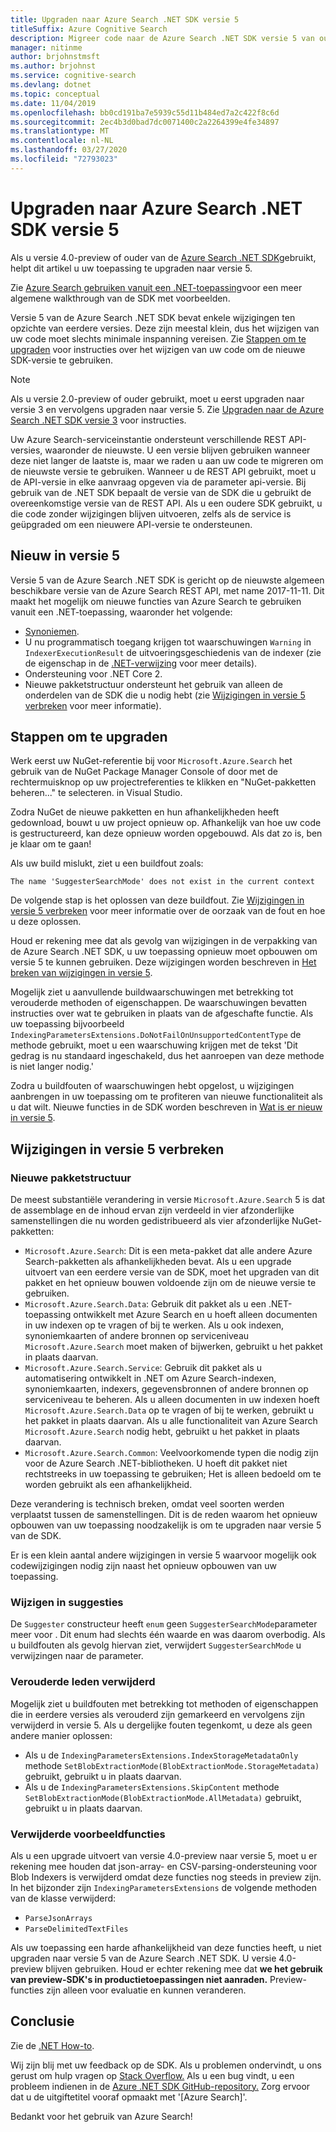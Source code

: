```yaml
---
title: Upgraden naar Azure Search .NET SDK versie 5
titleSuffix: Azure Cognitive Search
description: Migreer code naar de Azure Search .NET SDK versie 5 van oudere versies. Meer informatie over wat nieuw is en welke codewijzigingen vereist zijn.
manager: nitinme
author: brjohnstmsft
ms.author: brjohnst
ms.service: cognitive-search
ms.devlang: dotnet
ms.topic: conceptual
ms.date: 11/04/2019
ms.openlocfilehash: bb0cd191ba7e5939c55d11b484ed7a2c422f8c6d
ms.sourcegitcommit: 2ec4b3d0bad7dc0071400c2a2264399e4fe34897
ms.translationtype: MT
ms.contentlocale: nl-NL
ms.lasthandoff: 03/27/2020
ms.locfileid: "72793023"
---
```

# <a name="upgrade-to-azure-search-net-sdk-version-5"></a>Upgraden naar Azure Search .NET SDK versie 5

Als u versie 4.0-preview of ouder van de [Azure Search .NET SDK](https://aka.ms/search-sdk)gebruikt, helpt dit artikel u uw toepassing te upgraden naar versie 5.

Zie [Azure Search gebruiken vanuit een .NET-toepassing](search-howto-dotnet-sdk.md)voor een meer algemene walkthrough van de SDK met voorbeelden.

Versie 5 van de Azure Search .NET SDK bevat enkele wijzigingen ten opzichte van eerdere versies. Deze zijn meestal klein, dus het wijzigen van uw code moet slechts minimale inspanning vereisen. Zie [Stappen om te upgraden](#UpgradeSteps) voor instructies over het wijzigen van uw code om de nieuwe SDK-versie te gebruiken.

> [!NOTE]
> Als u versie 2.0-preview of ouder gebruikt, moet u eerst upgraden naar versie 3 en vervolgens upgraden naar versie 5. Zie [Upgraden naar de Azure Search .NET SDK versie 3](search-dotnet-sdk-migration.md) voor instructies.
>
> Uw Azure Search-serviceinstantie ondersteunt verschillende REST API-versies, waaronder de nieuwste. U een versie blijven gebruiken wanneer deze niet langer de laatste is, maar we raden u aan uw code te migreren om de nieuwste versie te gebruiken. Wanneer u de REST API gebruikt, moet u de API-versie in elke aanvraag opgeven via de parameter api-versie. Bij gebruik van de .NET SDK bepaalt de versie van de SDK die u gebruikt de overeenkomstige versie van de REST API. Als u een oudere SDK gebruikt, u die code zonder wijzigingen blijven uitvoeren, zelfs als de service is geüpgraded om een nieuwere API-versie te ondersteunen.

<a name="WhatsNew"></a>

## <a name="whats-new-in-version-5"></a>Nieuw in versie 5
Versie 5 van de Azure Search .NET SDK is gericht op de nieuwste algemeen beschikbare versie van de Azure Search REST API, met name 2017-11-11. Dit maakt het mogelijk om nieuwe functies van Azure Search te gebruiken vanuit een .NET-toepassing, waaronder het volgende:

* [Synoniemen](search-synonyms.md).
* U nu programmatisch toegang krijgen tot waarschuwingen `Warning` in `IndexerExecutionResult` de uitvoeringsgeschiedenis van de indexer (zie de eigenschap in de [.NET-verwijzing](https://docs.microsoft.com/dotnet/api/microsoft.azure.search.models.indexerexecutionresult?view=azure-dotnet) voor meer details).
* Ondersteuning voor .NET Core 2.
* Nieuwe pakketstructuur ondersteunt het gebruik van alleen de onderdelen van de SDK die u nodig hebt (zie [Wijzigingen in versie 5 verbreken](#ListOfChanges) voor meer informatie).

<a name="UpgradeSteps"></a>

## <a name="steps-to-upgrade"></a>Stappen om te upgraden
Werk eerst uw NuGet-referentie bij voor `Microsoft.Azure.Search` het gebruik van de NuGet Package Manager Console of door met de rechtermuisknop op uw projectreferenties te klikken en "NuGet-pakketten beheren..." te selecteren. in Visual Studio.

Zodra NuGet de nieuwe pakketten en hun afhankelijkheden heeft gedownload, bouwt u uw project opnieuw op. Afhankelijk van hoe uw code is gestructureerd, kan deze opnieuw worden opgebouwd. Als dat zo is, ben je klaar om te gaan!

Als uw build mislukt, ziet u een buildfout zoals:

    The name 'SuggesterSearchMode' does not exist in the current context

De volgende stap is het oplossen van deze buildfout. Zie [Wijzigingen in versie 5 verbreken](#ListOfChanges) voor meer informatie over de oorzaak van de fout en hoe u deze oplossen.

Houd er rekening mee dat als gevolg van wijzigingen in de verpakking van de Azure Search .NET SDK, u uw toepassing opnieuw moet opbouwen om versie 5 te kunnen gebruiken. Deze wijzigingen worden beschreven in [Het breken van wijzigingen in versie 5](#ListOfChanges).

Mogelijk ziet u aanvullende buildwaarschuwingen met betrekking tot verouderde methoden of eigenschappen. De waarschuwingen bevatten instructies over wat te gebruiken in plaats van de afgeschafte functie. Als uw toepassing bijvoorbeeld `IndexingParametersExtensions.DoNotFailOnUnsupportedContentType` de methode gebruikt, moet u een waarschuwing krijgen met de tekst 'Dit gedrag is nu standaard ingeschakeld, dus het aanroepen van deze methode is niet langer nodig.'

Zodra u buildfouten of waarschuwingen hebt opgelost, u wijzigingen aanbrengen in uw toepassing om te profiteren van nieuwe functionaliteit als u dat wilt. Nieuwe functies in de SDK worden beschreven in [Wat is er nieuw in versie 5](#WhatsNew).

<a name="ListOfChanges"></a>

## <a name="breaking-changes-in-version-5"></a>Wijzigingen in versie 5 verbreken

### <a name="new-package-structure"></a>Nieuwe pakketstructuur

De meest substantiële verandering in versie `Microsoft.Azure.Search` 5 is dat de assemblage en de inhoud ervan zijn verdeeld in vier afzonderlijke samenstellingen die nu worden gedistribueerd als vier afzonderlijke NuGet-pakketten:

 - `Microsoft.Azure.Search`: Dit is een meta-pakket dat alle andere Azure Search-pakketten als afhankelijkheden bevat. Als u een upgrade uitvoert van een eerdere versie van de SDK, moet het upgraden van dit pakket en het opnieuw bouwen voldoende zijn om de nieuwe versie te gebruiken.
 - `Microsoft.Azure.Search.Data`: Gebruik dit pakket als u een .NET-toepassing ontwikkelt met Azure Search en u hoeft alleen documenten in uw indexen op te vragen of bij te werken. Als u ook indexen, synoniemkaarten of andere bronnen op serviceniveau `Microsoft.Azure.Search` moet maken of bijwerken, gebruikt u het pakket in plaats daarvan.
 - `Microsoft.Azure.Search.Service`: Gebruik dit pakket als u automatisering ontwikkelt in .NET om Azure Search-indexen, synoniemkaarten, indexers, gegevensbronnen of andere bronnen op serviceniveau te beheren. Als u alleen documenten in uw indexen hoeft `Microsoft.Azure.Search.Data` op te vragen of bij te werken, gebruikt u het pakket in plaats daarvan. Als u alle functionaliteit van Azure Search `Microsoft.Azure.Search` nodig hebt, gebruikt u het pakket in plaats daarvan.
 - `Microsoft.Azure.Search.Common`: Veelvoorkomende typen die nodig zijn voor de Azure Search .NET-bibliotheken. U hoeft dit pakket niet rechtstreeks in uw toepassing te gebruiken; Het is alleen bedoeld om te worden gebruikt als een afhankelijkheid.
 
Deze verandering is technisch breken, omdat veel soorten werden verplaatst tussen de samenstellingen. Dit is de reden waarom het opnieuw opbouwen van uw toepassing noodzakelijk is om te upgraden naar versie 5 van de SDK.

Er is een klein aantal andere wijzigingen in versie 5 waarvoor mogelijk ook codewijzigingen nodig zijn naast het opnieuw opbouwen van uw toepassing.

### <a name="change-to-suggesters"></a>Wijzigen in suggesties 

De `Suggester` constructeur heeft `enum` geen `SuggesterSearchMode`parameter meer voor . Dit enum had slechts één waarde en was daarom overbodig. Als u buildfouten als gevolg hiervan ziet, verwijdert `SuggesterSearchMode` u verwijzingen naar de parameter.

### <a name="removed-obsolete-members"></a>Verouderde leden verwijderd

Mogelijk ziet u buildfouten met betrekking tot methoden of eigenschappen die in eerdere versies als verouderd zijn gemarkeerd en vervolgens zijn verwijderd in versie 5. Als u dergelijke fouten tegenkomt, u deze als geen andere manier oplossen:

- Als u de `IndexingParametersExtensions.IndexStorageMetadataOnly` methode `SetBlobExtractionMode(BlobExtractionMode.StorageMetadata)` gebruikt, gebruikt u in plaats daarvan.
- Als u de `IndexingParametersExtensions.SkipContent` methode `SetBlobExtractionMode(BlobExtractionMode.AllMetadata)` gebruikt, gebruikt u in plaats daarvan.

### <a name="removed-preview-features"></a>Verwijderde voorbeeldfuncties

Als u een upgrade uitvoert van versie 4.0-preview naar versie 5, moet u er rekening mee houden dat json-array- en CSV-parsing-ondersteuning voor Blob Indexers is verwijderd omdat deze functies nog steeds in preview zijn. In het bijzonder zijn `IndexingParametersExtensions` de volgende methoden van de klasse verwijderd:

- `ParseJsonArrays`
- `ParseDelimitedTextFiles`

Als uw toepassing een harde afhankelijkheid van deze functies heeft, u niet upgraden naar versie 5 van de Azure Search .NET SDK. U versie 4.0-preview blijven gebruiken. Houd er echter rekening mee dat **we het gebruik van preview-SDK's in productietoepassingen niet aanraden.** Preview-functies zijn alleen voor evaluatie en kunnen veranderen.

## <a name="conclusion"></a>Conclusie
Zie de [.NET How-to](search-howto-dotnet-sdk.md).

Wij zijn blij met uw feedback op de SDK. Als u problemen ondervindt, u ons gerust om hulp vragen op [Stack Overflow.](https://stackoverflow.com/questions/tagged/azure-search) Als u een bug vindt, u een probleem indienen in de [Azure .NET SDK GitHub-repository.](https://github.com/Azure/azure-sdk-for-net/issues) Zorg ervoor dat u de uitgiftetitel vooraf opmaakt met '[Azure Search]'.

Bedankt voor het gebruik van Azure Search!
